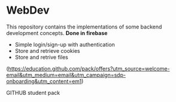 # WebDev
This repository contains the implementations of some backend development concepts.
**Done in firebase**
- Simple login/sign-up with authentication
- Store and retrieve cookies
- Store and retrive files 


(https://education.github.com/pack/offers?utm_source=welcome-email&utm_medium=email&utm_campaign=sdp-onboarding&utm_content=em1)

GITHUB student pack
